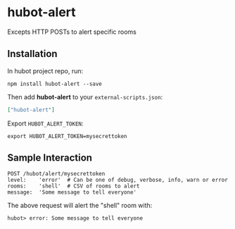# hubot-alert

Excepts HTTP POSTs to alert specific rooms

## Installation

In hubot project repo, run:

`npm install hubot-alert --save`

Then add **hubot-alert** to your `external-scripts.json`:

```json
["hubot-alert"]
```

Export `HUBOT_ALERT_TOKEN`:

```
export HUBOT_ALERT_TOKEN=mysecrettoken
```

## Sample Interaction

```
POST /hubot/alert/mysecrettoken
level:    'error'  # Can be one of debug, verbose, info, warn or error
rooms:    'shell'  # CSV of rooms to alert
message:  'Some message to tell everyone'
```

The above request will alert the "shell" room with:

```
hubot> error: Some message to tell everyone
```
